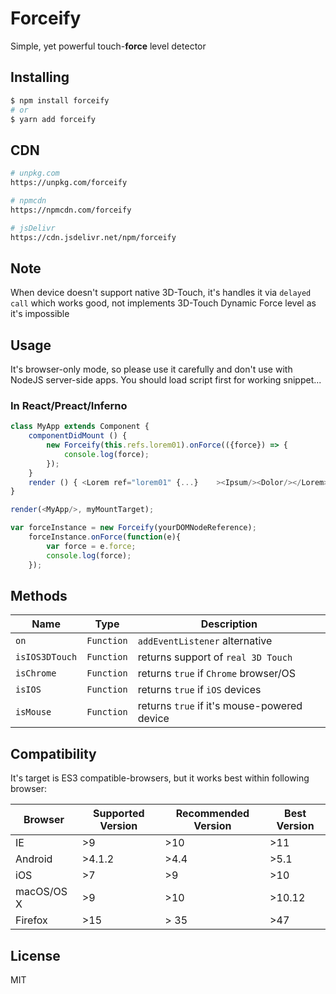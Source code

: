 # Forceify

Simple, yet powerful touch-**force** level detector

## Installing

```bash
$ npm install forceify
# or
$ yarn add forceify
```

## CDN

```bash
# unpkg.com
https://unpkg.com/forceify

# npmcdn
https://npmcdn.com/forceify

# jsDelivr
https://cdn.jsdelivr.net/npm/forceify
```

## Note

When device doesn't support native 3D-Touch, it's handles it via `delayed call` which works good, not implements 3D-Touch Dynamic Force level as it's impossible

## Usage

It's browser-only mode, so please use it carefully and don't use with NodeJS server-side apps.
You should load script first for working snippet...

### In React/Preact/Inferno

```javascript
class MyApp extends Component {
    componentDidMount () {
        new Forceify(this.refs.lorem01).onForce(({force}) => {
            console.log(force);
        });
    }
    render () { <Lorem ref="lorem01" {...}    ><Ipsum/><Dolor/></Lorem> }
}

render(<MyApp/>, myMountTarget);
```

```javascript
var forceInstance = new Forceify(yourDOMNodeReference);
    forceInstance.onForce(function(e){
        var force = e.force;
        console.log(force);
    });
```

## Methods

| Name       | Type       | Description                                 |
|----------------|------------|---------------------------------------------|
| `on`           | `Function` | `addEventListener` alternative              |
| `isIOS3DTouch` | `Function` | returns support of `real 3D Touch`          |
| `isChrome`     | `Function` | returns `true` if `Chrome` browser/OS       |
| `isIOS`        | `Function` | returns `true` if `iOS` devices             |
| `isMouse`      | `Function` | returns `true` if it's mouse-powered device |

## Compatibility

It's target is ES3 compatible-browsers, but it works best within following browser:

| Browser    | Supported Version | Recommended Version | Best Version |
|------------|-------------------|---------------------|--------------|
| IE         | >9                | >10                 | >11          |
| Android    | >4.1.2            | >4.4                | >5.1         |
| iOS        | >7                | >9                  | >10          |
| macOS/OS X | >9                | >10                 | >10.12       |
| Firefox    | >15               | > 35                | >47          |

## License

MIT